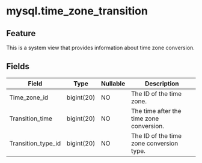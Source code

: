 mysql.time_zone_transition
===============================================

Feature
-----------

This is a system view that provides information about time zone conversion.

Fields
-------------

| **Field** | **Type** | **Nullable** | **Description** |
|--------------------|------------|----------------|-----------|
| Time_zone_id | bigint(20) | NO | The ID of the time zone. |
| Transition_time | bigint(20) | NO | The time after the time zone conversion. |
| Transition_type_id | bigint(20) | NO | The ID of the time zone conversion type. |
